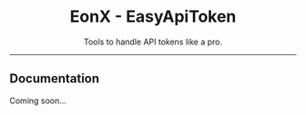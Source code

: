 <div align="center">
    <h1>EonX - EasyApiToken</h1>
    <p>Tools to handle API tokens like a pro.</p>
</div>

---

## Documentation

Coming soon...
